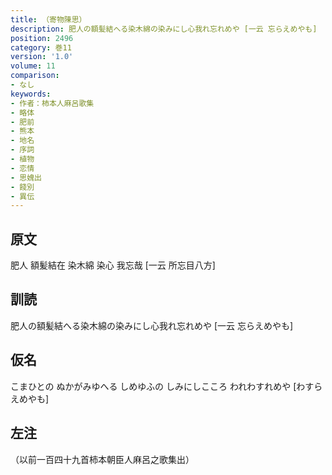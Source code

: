 ```yaml
---
title: （寄物陳思）
description: 肥人の額髪結へる染木綿の染みにし心我れ忘れめや [一云 忘らえめやも]
position: 2496
category: 巻11
version: '1.0'
volume: 11
comparison:
- なし
keywords:
- 作者：柿本人麻呂歌集
- 略体
- 肥前
- 熊本
- 地名
- 序詞
- 植物
- 恋情
- 思媿出
- 餞別
- 異伝
---
```


## 原文

肥人 額髪結在 染木綿 染心 我忘哉 [一云 所忘目八方]

## 訓読

肥人の額髪結へる染木綿の染みにし心我れ忘れめや [一云 忘らえめやも]

## 仮名

こまひとの ぬかがみゆへる しめゆふの しみにしこころ われわすれめや [わすらえめやも]

## 左注

（以前一百四十九首柿本朝臣人麻呂之歌集出）

